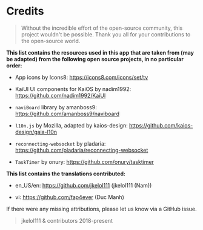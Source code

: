 # Credits

> Without the incredible effort of the open-source community, this project wouldn't be possible. Thank you all for your contributions to the open-source world.

**This list contains the resources used in this app that are taken from (may be adapted) from the following open source projects, in no particular order:**

- App icons by Icons8: https://icons8.com/icons/set/tv

- KaiUI UI components for KaiOS by nadim1992: https://github.com/nadim1992/KaiUI

- `naviBoard` library by amanboss9: https://github.com/amanboss9/naviboard

- `l10n.js` by Mozilla, adapted by kaios-design: https://github.com/kaios-design/gaia-l10n

- `reconnecting-websocket` by pladaria: https://github.com/pladaria/reconnecting-websocket

- `TaskTimer` by onury: https://github.com/onury/tasktimer

**This list contains the translations contributed:**

- en_US/en: https://github.com/jkelol111 (jkelol111 (Nam))

- vi: https://github.com/fap4ever (Duc Manh)

If there were any missing attributions, please let us know via a GitHub issue.

> jkelol111 & contributors 2018-present
